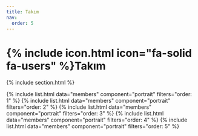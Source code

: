 ```yaml
---
title: Takım
nav:
  order: 5
---
```


# {% include icon.html icon="fa-solid fa-users" %}Takım

{% include section.html %}

<div>
  {% include list.html data="members" component="portrait" filters="order: 1" %}
  {% include list.html data="members" component="portrait" filters="order: 2" %}
  {% include list.html data="members" component="portrait" filters="order: 3" %}
  {% include list.html data="members" component="portrait" filters="order: 4" %}
  {% include list.html data="members" component="portrait" filters="order: 5" %}
</div>
